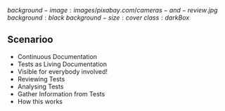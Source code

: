 $background-image:images/pixabay.com/cameras-and-review.jpg$
$background:black$
$background-size:cover$
$class:darkBox$

## Scenarioo

* Continuous Documentation
* Tests as Living Documentation
* Visible for everybody involved!
* Reviewing Tests
* Analysing Tests
* Gather Information from Tests
* How this works